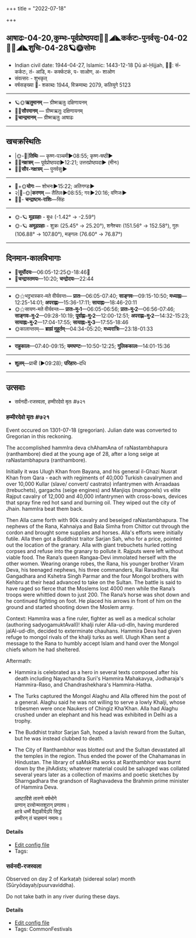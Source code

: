 +++
title = "2022-07-18"

+++
## आषाढः-04-20,कुम्भः-पूर्वप्रोष्ठपदा🌛🌌◢◣कर्कटः-पुनर्वसुः-04-02🌌🌞◢◣शुचिः-04-28🪐🌞सोमः
- Indian civil date: 1944-04-27, Islamic: 1443-12-18 Ḏū al-Ḥijjah, 🌌🌞: सं- कर्कटः, तं- आडि, म- कर्क्कटकं, प- साओण, अ- शाओण
- संवत्सरः - शुभकृत्
- वर्षसङ्ख्या 🌛- शकाब्दः 1944, विक्रमाब्दः 2079, कलियुगे 5123
___________________
- 🪐🌞**ऋतुमानम्** — ग्रीष्मऋतुः दक्षिणायनम्
- 🌌🌞**सौरमानम्** — ग्रीष्मऋतुः दक्षिणायनम्
- 🌛**चान्द्रमानम्** — ग्रीष्मऋतुः आषाढः
___________________


## खचक्रस्थितिः
- |🌞-🌛|**तिथिः** — कृष्ण-पञ्चमी►08:55; कृष्ण-षष्ठी►  
- 🌌🌛**नक्षत्रम्** — पूर्वप्रोष्ठपदा►12:21; उत्तरप्रोष्ठपदा► (मीनः)  
- 🌌🌞**सौर-नक्षत्रम्** — पुनर्वसुः►  
___________________
- 🌛+🌞**योगः** — शोभनः►15:22; अतिगण्डः►  
- २|🌛-🌞|**करणम्** — तैतिलः►08:55; गरः►20:16; वणिजः►  
- 🌌🌛- **चन्द्राष्टम-राशिः**—सिंहः  
___________________
- 🌞-🪐 **मूढग्रहाः** - बुधः (-1.42° → -2.59°)
- 🌞-🪐 **अमूढग्रहाः** - शुक्रः (25.45° → 25.20°), शनैश्चरः (151.56° → 152.58°), गुरुः (106.88° → 107.80°), मङ्गलः (76.60° → 76.87°)
___________________


## दिनमान-कालविभागाः
- 🌅**सूर्योदयः**—06:05-12:25🌞️-18:46🌇  
- 🌛**चन्द्रास्तमयः**—10:20; **चन्द्रोदयः**—22:44  
___________________
- 🌞⚝भट्टभास्कर-मते वीर्यवन्तः— **प्रातः**—06:05-07:40; **साङ्गवः**—09:15-10:50; **मध्याह्नः**—12:25-14:01; **अपराह्णः**—15:36-17:11; **सायाह्नः**—18:46-20:11  
- 🌞⚝सायण-मते वीर्यवन्तः— **प्रातः-मु॰1**—06:05-06:56; **प्रातः-मु॰2**—06:56-07:46; **साङ्गवः-मु॰2**—09:28-10:19; **पूर्वाह्णः-मु॰2**—12:00-12:51; **अपराह्णः-मु॰2**—14:32-15:23; **सायाह्नः-मु॰2**—17:04-17:55; **सायाह्नः-मु॰3**—17:55-18:46  
- 🌞कालान्तरम्— **ब्राह्मं मुहूर्तम्**—04:34-05:20; **मध्यरात्रिः**—23:18-01:33  
___________________
- **राहुकालः**—07:40-09:15; **यमघण्टः**—10:50-12:25; **गुलिककालः**—14:01-15:36  
___________________
- **शूलम्**—प्राची (►09:28); **परिहारः**–दधि  
___________________

## उत्सवाः
- सर्वनदी-रजस्वला, हम्मीरदेवो मृतः #७२१
### हम्मीरदेवो मृतः #७२१

Event occured on 1301-07-18 (gregorian). Julian date was converted to Gregorian in this reckoning. 

The accomplished hammIra deva chAhamAna of raNastambhapura (ranthambore) died at the young age of 28, after a long seige at raNastambhapura (ranthambore).

Initially it was Ulugh Khan from Bayana, and his general il-Ghazi Nusrat Khan from Qara - each with regiments of 40,000 Turkish cavalrymen and over 10,000 Kullar (slave/ convert/ castrato)  infantrymen with Arraadaas (trebuchets), gargachs (seige engines) and Manjiqs (mangonels) vs elite Rajput cavalry of 12,000 and 40,000 infantrymen with cross-bows, devices that spray fine red hot sand and burning oil. They wiped out the city of Jhain. hammIra beat them back.

Then Alla came forth with 90k cavalry and beseiged raNastambhapura. The nephews of the Rana, Kahnaiya and Bala Simha from Chittor cut through the cordon and brought some supplies and horses. Alla's efforts were initially futile. Alla then got a Buddhist traitor Sarjan Sah, who for a price, pointed out the location of the granary. Alla with giant trebuchets hurled rotting corpses and refuse into the granary to pollute it. Rajputs were left without viable food. The Rana’s queen Rangaa-Devi immolated herself with the other women. Wearing orange robes, the Rana, his younger brother Viram Deva, his teenaged nephews, his three commanders, Rai Ranadhira, Rai Gangadhara and Kshetra Singh Parmar and the four Mongol brothers with Kehbru at their head advanced to take on the Sultan. The battle is said to have raged so fierce that the Moslems lost 4000 men while the Rana’s troops were whittled down to just 200. The Rana’s horse was shot down and he continued fighting on foot. He placed his arrows in front of him on the ground and started shooting down the Moslem army. 

Context: HammIra was a fine ruler, fighter as well as a medical scholar (authoring sadyogamuktAvalI)! khalji ruler Alla-ud-dIn, having murdered jalAl-ud-dIn, decided to exterminate chauhans. Hammira Deva had given refuge to mongol rivals of the khalji turks as well. Ulugh Khan sent a message to the Rana to humbly accept Islam and hand over the Mongol chiefs whom he had sheltered. 

Aftermath:  
- Hammira is celebrated as a hero in several texts composed after his death including Nayachandra Suri's Hammira Mahakavya, Jodharaja's Hammira-Raso, and Chandrashekhara's Hammira-Hatha.  
- The Turks captured the Mongol Alaghu and Alla offered him the post of a general. Alaghu said he was not willing to serve a lowly Khalji, whose tribesmen were once Naukers of Chingiz Kha’Khan. Alla had Alaghu crushed under an elephant and his head was exhibited in Delhi as a trophy.
- The Buddhist traitor Sarjan Sah, hoped a lavish reward from the Sultan, but he was instead clubbed to death.
- The City of Ranthambhor was blotted out and the Sultan devastated all the temples in the region. Thus ended the power of the Chahamanas in Hindustan. The library of saMskRta works at Ranthambhor was burnt down by the jihAdists; whatever material could be salvaged was collated several years later as a collection of maxims and poetic sketches by Sharngadhara the grandson of Raghavadeva the Brahmin prime minister of Hammira Deva.

    आष्टाविंशे तारुणे वर्षभोगे  
    प्राणान् दत्त्वोन्मत्तशूरान् प्रणाश्य।  
    क्षात्रे धर्म्मे वैद्यकीयेऽपि सिद्धं  
    हम्मीरन् तं चाहमानं नमामः॥

#### Details
- [Edit config file](https://github.com/jyotisham/adyatithi/blob/master/mahApuruSha/xatra-later/julian/day/07/10/hammIra-devo_mRtaH.toml)
- Tags: 


### सर्वनदी-रजस्वला

Observed on day 2 of Karkaṭaḥ (sidereal solar) month (Sūryōdayaḥ/puurvaviddha). 

Do not take bath in any river during these days.

#### Details
- [Edit config file](https://github.com/jyotisham/adyatithi/blob/master/devatA/nadI/sidereal_solar_month/day/04/02/sarvanadI-rajasvalA~2.toml)
- Tags: CommonFestivals


